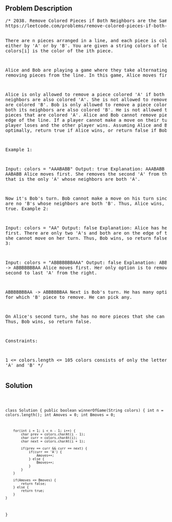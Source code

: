 <!--
<style>
  body { font-family: Arial, sans-serif; }
  .container { max-width: 700px; margin: 0 auto; padding: 10px; }
  .comment-block { background-color: #f9f9f9; padding: 10px; border-left: 5px solid #ccc; overflow-wrap: break-word; white-space: pre-wrap; }
  .code-block { background-color: #f4f4f4; padding: 10px; border: 1px solid #ddd; overflow-wrap: break-word; white-space: pre-wrap; }
</style>
-->

<div class='container'>
<h2>Problem Description</h2>
<div class='comment-block'>
<pre>
/* 2038. Remove Colored Pieces if Both Neighbors are the Same Color
https://leetcode.com/problems/remove-colored-pieces-if-both-neighbors-are-the-same-color/description/

There are n pieces arranged in a line, and each piece is colored either 
by 'A' or by 'B'. You are given a string colors of length n where colors[i]
 is the color of the ith piece.

Alice and Bob are playing a game where they take alternating turns removing 
pieces from the line. In this game, Alice moves first.

Alice is only allowed to remove a piece colored 'A' if both its neighbors 
are also colored 'A'. She is not allowed to remove pieces that are colored 'B'.
Bob is only allowed to remove a piece colored 'B' if both its neighbors 
are also colored 'B'. He is not allowed to remove pieces that are colored 'A'.
Alice and Bob cannot remove pieces from the edge of the line.
If a player cannot make a move on their turn, that player loses and the other player wins.
Assuming Alice and Bob play optimally, return true if Alice wins, or return false if Bob wins.

 

Example 1:

Input: colors = "AAABABB"
Output: true
Explanation:
AAABABB -> AABABB
Alice moves first.
She removes the second 'A' from the left since that is the only 'A' whose neighbors are both 'A'.

Now it's Bob's turn.
Bob cannot make a move on his turn since there are no 'B's whose neighbors are both 'B'.
Thus, Alice wins, so return true.
Example 2:

Input: colors = "AA"
Output: false
Explanation:
Alice has her turn first.
There are only two 'A's and both are on the edge of the line, 
so she cannot move on her turn.
Thus, Bob wins, so return false.
Example 3:

Input: colors = "ABBBBBBBAAA"
Output: false
Explanation:
ABBBBBBBAAA -> ABBBBBBBAA
Alice moves first.
Her only option is to remove the second to last 'A' from the right.

ABBBBBBBAA -> ABBBBBBAA
Next is Bob's turn.
He has many options for which 'B' piece to remove. He can pick any.

On Alice's second turn, she has no more pieces that she can remove.
Thus, Bob wins, so return false.
 

Constraints:

1 <= colors.length <= 105
colors consists of only the letters 'A' and 'B'
*/
</pre>
</div>

<h2>Solution</h2>
<div class='code-block'>
<pre><code class='language-java'>

class Solution {
    public boolean winnerOfGame(String colors) {
        int n = colors.length();
        int Amoves = 0;
        int Bmoves = 0;

        for(int i = 1; i < n - 1; i++) {
            char prev = colors.charAt(i - 1);
            char curr = colors.charAt(i);
            char next = colors.charAt(i + 1);

            if(prev == curr && curr == next) {
                if(curr == 'A') {
                    Amoves++;
                } else {
                    Bmoves++;
                }
            }
        }

        if(Amoves <= Bmoves) {
            return false;
        } else {
            return true;
        }
    }
}</code></pre>
</div>
</div>
